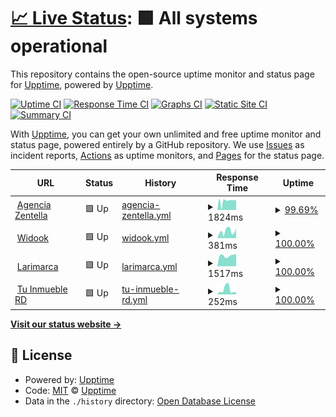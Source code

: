 # [📈 Live Status](https://upptime.github.io/upptime): <!--live status--> **🟩 All systems operational**

This repository contains the open-source uptime monitor and status page for [Upptime](https://upptime.js.org), powered by [Upptime](https://github.com/upptime/upptime).

[![Uptime CI](https://github.com/Deuris117/upptime/workflows/Uptime%20CI/badge.svg)](https://github.com/Deuris117/upptime/actions?query=workflow%3A%22Uptime+CI%22)
[![Response Time CI](https://github.com/Deuris117/upptime/workflows/Response%20Time%20CI/badge.svg)](https://github.com/Deuris117/upptime/actions?query=workflow%3A%22Response+Time+CI%22)
[![Graphs CI](https://github.com/Deuris117/upptime/workflows/Graphs%20CI/badge.svg)](https://github.com/Deuris117/upptime/actions?query=workflow%3A%22Graphs+CI%22)
[![Static Site CI](https://github.com/Deuris117/upptime/workflows/Static%20Site%20CI/badge.svg)](https://github.com/Deuris117/upptime/actions?query=workflow%3A%22Static+Site+CI%22)
[![Summary CI](https://github.com/Deuris117/upptime/workflows/Summary%20CI/badge.svg)](https://github.com/Deuris117/upptime/actions?query=workflow%3A%22Summary+CI%22)

With [Upptime](https://upptime.js.org), you can get your own unlimited and free uptime monitor and status page, powered entirely by a GitHub repository. We use [Issues](https://github.com/upptime/upptime/issues) as incident reports, [Actions](https://github.com/Deuris117/upptime/actions) as uptime monitors, and [Pages](https://upptime.github.io/upptime) for the status page.

<!--start: status pages-->
<!-- This summary is generated by Upptime (https://github.com/upptime/upptime) -->
<!-- Do not edit this manually, your changes will be overwritten -->
<!-- prettier-ignore -->
| URL | Status | History | Response Time | Uptime |
| --- | ------ | ------- | ------------- | ------ |
| <img alt="" src="https://favicons.githubusercontent.com/agenciazentella.com" height="13"> [Agencia Zentella](https://agenciazentella.com) | 🟩 Up | [agencia-zentella.yml](https://github.com/Deuris117/upptime/commits/HEAD/history/agencia-zentella.yml) | <details><summary><img alt="Response time graph" src="./graphs/agencia-zentella/response-time-week.png" height="20"> 1824ms</summary><br><a href="https://Deuris117.github.io/upptime/history/agencia-zentella"><img alt="Response time 2217" src="https://img.shields.io/endpoint?url=https%3A%2F%2Fraw.githubusercontent.com%2FDeuris117%2Fupptime%2FHEAD%2Fapi%2Fagencia-zentella%2Fresponse-time.json"></a><br><a href="https://Deuris117.github.io/upptime/history/agencia-zentella"><img alt="24-hour response time 2140" src="https://img.shields.io/endpoint?url=https%3A%2F%2Fraw.githubusercontent.com%2FDeuris117%2Fupptime%2FHEAD%2Fapi%2Fagencia-zentella%2Fresponse-time-day.json"></a><br><a href="https://Deuris117.github.io/upptime/history/agencia-zentella"><img alt="7-day response time 1824" src="https://img.shields.io/endpoint?url=https%3A%2F%2Fraw.githubusercontent.com%2FDeuris117%2Fupptime%2FHEAD%2Fapi%2Fagencia-zentella%2Fresponse-time-week.json"></a><br><a href="https://Deuris117.github.io/upptime/history/agencia-zentella"><img alt="30-day response time 2095" src="https://img.shields.io/endpoint?url=https%3A%2F%2Fraw.githubusercontent.com%2FDeuris117%2Fupptime%2FHEAD%2Fapi%2Fagencia-zentella%2Fresponse-time-month.json"></a><br><a href="https://Deuris117.github.io/upptime/history/agencia-zentella"><img alt="1-year response time 2217" src="https://img.shields.io/endpoint?url=https%3A%2F%2Fraw.githubusercontent.com%2FDeuris117%2Fupptime%2FHEAD%2Fapi%2Fagencia-zentella%2Fresponse-time-year.json"></a></details> | <details><summary><a href="https://Deuris117.github.io/upptime/history/agencia-zentella">99.69%</a></summary><a href="https://Deuris117.github.io/upptime/history/agencia-zentella"><img alt="All-time uptime 99.98%" src="https://img.shields.io/endpoint?url=https%3A%2F%2Fraw.githubusercontent.com%2FDeuris117%2Fupptime%2FHEAD%2Fapi%2Fagencia-zentella%2Fuptime.json"></a><br><a href="https://Deuris117.github.io/upptime/history/agencia-zentella"><img alt="24-hour uptime 99.19%" src="https://img.shields.io/endpoint?url=https%3A%2F%2Fraw.githubusercontent.com%2FDeuris117%2Fupptime%2FHEAD%2Fapi%2Fagencia-zentella%2Fuptime-day.json"></a><br><a href="https://Deuris117.github.io/upptime/history/agencia-zentella"><img alt="7-day uptime 99.69%" src="https://img.shields.io/endpoint?url=https%3A%2F%2Fraw.githubusercontent.com%2FDeuris117%2Fupptime%2FHEAD%2Fapi%2Fagencia-zentella%2Fuptime-week.json"></a><br><a href="https://Deuris117.github.io/upptime/history/agencia-zentella"><img alt="30-day uptime 99.93%" src="https://img.shields.io/endpoint?url=https%3A%2F%2Fraw.githubusercontent.com%2FDeuris117%2Fupptime%2FHEAD%2Fapi%2Fagencia-zentella%2Fuptime-month.json"></a><br><a href="https://Deuris117.github.io/upptime/history/agencia-zentella"><img alt="1-year uptime 99.98%" src="https://img.shields.io/endpoint?url=https%3A%2F%2Fraw.githubusercontent.com%2FDeuris117%2Fupptime%2FHEAD%2Fapi%2Fagencia-zentella%2Fuptime-year.json"></a></details>
| <img alt="" src="https://favicons.githubusercontent.com/widookgroup.com" height="13"> [Widook](https://widookgroup.com) | 🟩 Up | [widook.yml](https://github.com/Deuris117/upptime/commits/HEAD/history/widook.yml) | <details><summary><img alt="Response time graph" src="./graphs/widook/response-time-week.png" height="20"> 381ms</summary><br><a href="https://Deuris117.github.io/upptime/history/widook"><img alt="Response time 534" src="https://img.shields.io/endpoint?url=https%3A%2F%2Fraw.githubusercontent.com%2FDeuris117%2Fupptime%2FHEAD%2Fapi%2Fwidook%2Fresponse-time.json"></a><br><a href="https://Deuris117.github.io/upptime/history/widook"><img alt="24-hour response time 531" src="https://img.shields.io/endpoint?url=https%3A%2F%2Fraw.githubusercontent.com%2FDeuris117%2Fupptime%2FHEAD%2Fapi%2Fwidook%2Fresponse-time-day.json"></a><br><a href="https://Deuris117.github.io/upptime/history/widook"><img alt="7-day response time 381" src="https://img.shields.io/endpoint?url=https%3A%2F%2Fraw.githubusercontent.com%2FDeuris117%2Fupptime%2FHEAD%2Fapi%2Fwidook%2Fresponse-time-week.json"></a><br><a href="https://Deuris117.github.io/upptime/history/widook"><img alt="30-day response time 485" src="https://img.shields.io/endpoint?url=https%3A%2F%2Fraw.githubusercontent.com%2FDeuris117%2Fupptime%2FHEAD%2Fapi%2Fwidook%2Fresponse-time-month.json"></a><br><a href="https://Deuris117.github.io/upptime/history/widook"><img alt="1-year response time 534" src="https://img.shields.io/endpoint?url=https%3A%2F%2Fraw.githubusercontent.com%2FDeuris117%2Fupptime%2FHEAD%2Fapi%2Fwidook%2Fresponse-time-year.json"></a></details> | <details><summary><a href="https://Deuris117.github.io/upptime/history/widook">100.00%</a></summary><a href="https://Deuris117.github.io/upptime/history/widook"><img alt="All-time uptime 99.99%" src="https://img.shields.io/endpoint?url=https%3A%2F%2Fraw.githubusercontent.com%2FDeuris117%2Fupptime%2FHEAD%2Fapi%2Fwidook%2Fuptime.json"></a><br><a href="https://Deuris117.github.io/upptime/history/widook"><img alt="24-hour uptime 100.00%" src="https://img.shields.io/endpoint?url=https%3A%2F%2Fraw.githubusercontent.com%2FDeuris117%2Fupptime%2FHEAD%2Fapi%2Fwidook%2Fuptime-day.json"></a><br><a href="https://Deuris117.github.io/upptime/history/widook"><img alt="7-day uptime 100.00%" src="https://img.shields.io/endpoint?url=https%3A%2F%2Fraw.githubusercontent.com%2FDeuris117%2Fupptime%2FHEAD%2Fapi%2Fwidook%2Fuptime-week.json"></a><br><a href="https://Deuris117.github.io/upptime/history/widook"><img alt="30-day uptime 100.00%" src="https://img.shields.io/endpoint?url=https%3A%2F%2Fraw.githubusercontent.com%2FDeuris117%2Fupptime%2FHEAD%2Fapi%2Fwidook%2Fuptime-month.json"></a><br><a href="https://Deuris117.github.io/upptime/history/widook"><img alt="1-year uptime 99.99%" src="https://img.shields.io/endpoint?url=https%3A%2F%2Fraw.githubusercontent.com%2FDeuris117%2Fupptime%2FHEAD%2Fapi%2Fwidook%2Fuptime-year.json"></a></details>
| <img alt="" src="https://favicons.githubusercontent.com/larimarca.com" height="13"> [Larimarca](http://larimarca.com) | 🟩 Up | [larimarca.yml](https://github.com/Deuris117/upptime/commits/HEAD/history/larimarca.yml) | <details><summary><img alt="Response time graph" src="./graphs/larimarca/response-time-week.png" height="20"> 1517ms</summary><br><a href="https://Deuris117.github.io/upptime/history/larimarca"><img alt="Response time 1100" src="https://img.shields.io/endpoint?url=https%3A%2F%2Fraw.githubusercontent.com%2FDeuris117%2Fupptime%2FHEAD%2Fapi%2Flarimarca%2Fresponse-time.json"></a><br><a href="https://Deuris117.github.io/upptime/history/larimarca"><img alt="24-hour response time 1729" src="https://img.shields.io/endpoint?url=https%3A%2F%2Fraw.githubusercontent.com%2FDeuris117%2Fupptime%2FHEAD%2Fapi%2Flarimarca%2Fresponse-time-day.json"></a><br><a href="https://Deuris117.github.io/upptime/history/larimarca"><img alt="7-day response time 1517" src="https://img.shields.io/endpoint?url=https%3A%2F%2Fraw.githubusercontent.com%2FDeuris117%2Fupptime%2FHEAD%2Fapi%2Flarimarca%2Fresponse-time-week.json"></a><br><a href="https://Deuris117.github.io/upptime/history/larimarca"><img alt="30-day response time 1351" src="https://img.shields.io/endpoint?url=https%3A%2F%2Fraw.githubusercontent.com%2FDeuris117%2Fupptime%2FHEAD%2Fapi%2Flarimarca%2Fresponse-time-month.json"></a><br><a href="https://Deuris117.github.io/upptime/history/larimarca"><img alt="1-year response time 1100" src="https://img.shields.io/endpoint?url=https%3A%2F%2Fraw.githubusercontent.com%2FDeuris117%2Fupptime%2FHEAD%2Fapi%2Flarimarca%2Fresponse-time-year.json"></a></details> | <details><summary><a href="https://Deuris117.github.io/upptime/history/larimarca">100.00%</a></summary><a href="https://Deuris117.github.io/upptime/history/larimarca"><img alt="All-time uptime 99.95%" src="https://img.shields.io/endpoint?url=https%3A%2F%2Fraw.githubusercontent.com%2FDeuris117%2Fupptime%2FHEAD%2Fapi%2Flarimarca%2Fuptime.json"></a><br><a href="https://Deuris117.github.io/upptime/history/larimarca"><img alt="24-hour uptime 100.00%" src="https://img.shields.io/endpoint?url=https%3A%2F%2Fraw.githubusercontent.com%2FDeuris117%2Fupptime%2FHEAD%2Fapi%2Flarimarca%2Fuptime-day.json"></a><br><a href="https://Deuris117.github.io/upptime/history/larimarca"><img alt="7-day uptime 100.00%" src="https://img.shields.io/endpoint?url=https%3A%2F%2Fraw.githubusercontent.com%2FDeuris117%2Fupptime%2FHEAD%2Fapi%2Flarimarca%2Fuptime-week.json"></a><br><a href="https://Deuris117.github.io/upptime/history/larimarca"><img alt="30-day uptime 100.00%" src="https://img.shields.io/endpoint?url=https%3A%2F%2Fraw.githubusercontent.com%2FDeuris117%2Fupptime%2FHEAD%2Fapi%2Flarimarca%2Fuptime-month.json"></a><br><a href="https://Deuris117.github.io/upptime/history/larimarca"><img alt="1-year uptime 99.95%" src="https://img.shields.io/endpoint?url=https%3A%2F%2Fraw.githubusercontent.com%2FDeuris117%2Fupptime%2FHEAD%2Fapi%2Flarimarca%2Fuptime-year.json"></a></details>
| <img alt="" src="https://favicons.githubusercontent.com/tuinmuebleperfectord.com" height="13"> [Tu Inmueble RD](https://tuinmuebleperfectord.com) | 🟩 Up | [tu-inmueble-rd.yml](https://github.com/Deuris117/upptime/commits/HEAD/history/tu-inmueble-rd.yml) | <details><summary><img alt="Response time graph" src="./graphs/tu-inmueble-rd/response-time-week.png" height="20"> 252ms</summary><br><a href="https://Deuris117.github.io/upptime/history/tu-inmueble-rd"><img alt="Response time 648" src="https://img.shields.io/endpoint?url=https%3A%2F%2Fraw.githubusercontent.com%2FDeuris117%2Fupptime%2FHEAD%2Fapi%2Ftu-inmueble-rd%2Fresponse-time.json"></a><br><a href="https://Deuris117.github.io/upptime/history/tu-inmueble-rd"><img alt="24-hour response time 124" src="https://img.shields.io/endpoint?url=https%3A%2F%2Fraw.githubusercontent.com%2FDeuris117%2Fupptime%2FHEAD%2Fapi%2Ftu-inmueble-rd%2Fresponse-time-day.json"></a><br><a href="https://Deuris117.github.io/upptime/history/tu-inmueble-rd"><img alt="7-day response time 252" src="https://img.shields.io/endpoint?url=https%3A%2F%2Fraw.githubusercontent.com%2FDeuris117%2Fupptime%2FHEAD%2Fapi%2Ftu-inmueble-rd%2Fresponse-time-week.json"></a><br><a href="https://Deuris117.github.io/upptime/history/tu-inmueble-rd"><img alt="30-day response time 399" src="https://img.shields.io/endpoint?url=https%3A%2F%2Fraw.githubusercontent.com%2FDeuris117%2Fupptime%2FHEAD%2Fapi%2Ftu-inmueble-rd%2Fresponse-time-month.json"></a><br><a href="https://Deuris117.github.io/upptime/history/tu-inmueble-rd"><img alt="1-year response time 648" src="https://img.shields.io/endpoint?url=https%3A%2F%2Fraw.githubusercontent.com%2FDeuris117%2Fupptime%2FHEAD%2Fapi%2Ftu-inmueble-rd%2Fresponse-time-year.json"></a></details> | <details><summary><a href="https://Deuris117.github.io/upptime/history/tu-inmueble-rd">100.00%</a></summary><a href="https://Deuris117.github.io/upptime/history/tu-inmueble-rd"><img alt="All-time uptime 99.43%" src="https://img.shields.io/endpoint?url=https%3A%2F%2Fraw.githubusercontent.com%2FDeuris117%2Fupptime%2FHEAD%2Fapi%2Ftu-inmueble-rd%2Fuptime.json"></a><br><a href="https://Deuris117.github.io/upptime/history/tu-inmueble-rd"><img alt="24-hour uptime 100.00%" src="https://img.shields.io/endpoint?url=https%3A%2F%2Fraw.githubusercontent.com%2FDeuris117%2Fupptime%2FHEAD%2Fapi%2Ftu-inmueble-rd%2Fuptime-day.json"></a><br><a href="https://Deuris117.github.io/upptime/history/tu-inmueble-rd"><img alt="7-day uptime 100.00%" src="https://img.shields.io/endpoint?url=https%3A%2F%2Fraw.githubusercontent.com%2FDeuris117%2Fupptime%2FHEAD%2Fapi%2Ftu-inmueble-rd%2Fuptime-week.json"></a><br><a href="https://Deuris117.github.io/upptime/history/tu-inmueble-rd"><img alt="30-day uptime 97.86%" src="https://img.shields.io/endpoint?url=https%3A%2F%2Fraw.githubusercontent.com%2FDeuris117%2Fupptime%2FHEAD%2Fapi%2Ftu-inmueble-rd%2Fuptime-month.json"></a><br><a href="https://Deuris117.github.io/upptime/history/tu-inmueble-rd"><img alt="1-year uptime 99.43%" src="https://img.shields.io/endpoint?url=https%3A%2F%2Fraw.githubusercontent.com%2FDeuris117%2Fupptime%2FHEAD%2Fapi%2Ftu-inmueble-rd%2Fuptime-year.json"></a></details>

<!--end: status pages-->

[**Visit our status website →**](https://upptime.github.io/upptime)

## 📄 License

- Powered by: [Upptime](https://github.com/upptime/upptime)
- Code: [MIT](./LICENSE) © [Upptime](https://upptime.js.org)
- Data in the `./history` directory: [Open Database License](https://opendatacommons.org/licenses/odbl/1-0/)
